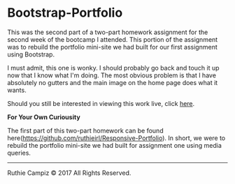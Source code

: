 # Bootstrap-Portfolio

This was the second part of a two-part homework assignment for the second week of the bootcamp I attended. This portion of the assignment was to rebuild the portfolio mini-site we had built for our first assignment using Bootstrap. 

I must admit, this one is wonky.  I should probably go back and touch it up now that I know what I'm doing.  The most obvious problem is that I have absolutely no gutters and the main image on the home page does what it wants.

Should you still be interested in viewing this work live, click [here](https://ruthieirl.github.io/Bootstrap-Portfolio/index.html).

**For Your Own Curiousity**

The first part of this two-part homework can be found here(https://github.com/ruthieirl/Responsive-Portfolio). In short, we were to rebuild the portfolio mini-site we had built for assignment one using media queries.

- - -

Ruthie Campiz © 2017 All Rights Reserved.